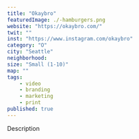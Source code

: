 ```yaml
---
title: "Okaybro"
featuredImage: ./-hamburgers.png
website: "https://okaybro.com/"
twit: ""
inst: "https://www.instagram.com/okaybro"
category: "O"
city: "Seattle"
neighborhood:
size: "Small (1-10)"
map: ""
tags:
    - video
    - branding
    - marketing
    - print
published: true
---
```


Description
